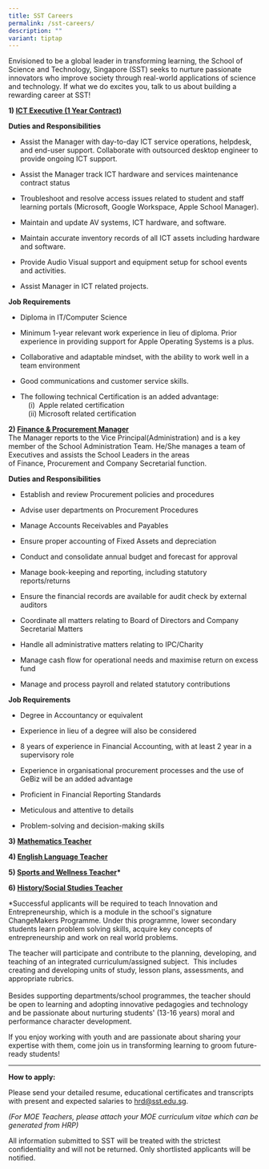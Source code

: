 ```yaml
---
title: SST Careers
permalink: /sst-careers/
description: ""
variant: tiptap
---
```

<p>Envisioned to be a global leader in transforming learning, the School
of Science and Technology, Singapore (SST) seeks to nurture passionate
innovators who improve society through real-world applications of science
and technology. If what we do excites you, talk to us about building a
rewarding career at SST!</p>
<p></p>
<p><strong>1) <u>ICT Executive (1 Year Contract)</u></strong>
</p>
<p><strong>Duties and Responsibilities</strong>
</p>
<ul data-tight="true" class="tight">
<li>
<p>Assist the Manager with day-to-day ICT service operations, helpdesk, and
end-user support. Collaborate with outsourced desktop engineer to provide
ongoing ICT support.</p>
</li>
<li>
<p>Assist the Manager track ICT hardware and services maintenance contract
status</p>
</li>
<li>
<p>Troubleshoot and resolve access issues related to student and staff learning
portals (Microsoft, Google Workspace, Apple School Manager).</p>
</li>
<li>
<p>Maintain and update AV systems, ICT hardware, and software.</p>
</li>
<li>
<p>Maintain accurate inventory records of all ICT assets including hardware
and software.</p>
</li>
<li>
<p>Provide Audio Visual support and equipment setup for school events and
activities.</p>
</li>
<li>
<p>Assist Manager in ICT related projects.</p>
</li>
</ul>
<p><strong>Job Requirements</strong>
</p>
<ul data-tight="true" class="tight">
<li>
<p>Diploma in IT/Computer Science</p>
</li>
<li>
<p>Minimum 1-year relevant work experience in lieu of diploma. Prior experience
in providing support for Apple Operating Systems is a plus.</p>
</li>
<li>
<p>Collaborative and adaptable mindset, with the ability to work well in
a team environment</p>
</li>
<li>
<p>Good communications and customer service skills.</p>
</li>
<li>
<p>The following technical Certification is an added advantage:
<br>&nbsp; &nbsp; (i) &nbsp;Apple related certification
<br>&nbsp; &nbsp; (ii) Microsoft related certification</p>
<p></p>
</li>
</ul>
<p><strong>2) <u>Finance&nbsp;&amp;&nbsp;Procurement&nbsp;Manager</u></strong>
<br>The&nbsp;Manager&nbsp;reports to the Vice Principal(Administration) and
is a key member of the School Administration Team. He/She manages a team
of Executives and assists the School Leaders in the areas of&nbsp;Finance,&nbsp;Procurement&nbsp;and
Company Secretarial function.</p>
<p><strong>Duties and Responsibilities</strong>
</p>
<ul data-tight="true" class="tight">
<li>
<p>Establish and review&nbsp;Procurement&nbsp;policies and procedures</p>
</li>
<li>
<p>Advise user departments on&nbsp;Procurement&nbsp;Procedures</p>
</li>
<li>
<p>Manage&nbsp;Accounts Receivables and Payables</p>
</li>
<li>
<p>Ensure proper accounting of Fixed Assets and depreciation</p>
</li>
<li>
<p>Conduct and consolidate annual budget and forecast for approval&nbsp;</p>
</li>
<li>
<p>Manage book-keeping and reporting, including statutory reports/returns&nbsp;</p>
</li>
<li>
<p>Ensure the financial records are available for audit check by external
auditors</p>
</li>
<li>
<p>Coordinate all matters relating to Board of Directors and Company Secretarial
Matters</p>
</li>
<li>
<p>Handle all administrative matters relating to IPC/Charity</p>
</li>
<li>
<p>Manage cash flow for operational needs and maximise return on excess fund&nbsp;</p>
</li>
<li>
<p>Manage and process payroll and related statutory contributions</p>
</li>
</ul>
<p><strong>Job Requirements</strong>
</p>
<ul data-tight="true" class="tight">
<li>
<p>Degree in Accountancy or equivalent</p>
</li>
<li>
<p>Experience in lieu of a degree will also be considered</p>
</li>
<li>
<p>8 years of experience in Financial Accounting, with at least 2 year in
a supervisory role</p>
</li>
<li>
<p>Experience in organisational procurement processes and the use of GeBiz
will be an added advantage</p>
</li>
<li>
<p>Proficient in Financial Reporting Standards</p>
</li>
<li>
<p>Meticulous and attentive to details</p>
</li>
<li>
<p>Problem-solving and decision-making skills</p>
</li>
</ul>
<p></p>
<p><strong>3) <u>Mathematics Teacher</u></strong>
</p>
<p><strong>4) <u>English Language Teacher</u></strong>
</p>
<p><strong>5) <u>Sports and Wellness Teacher</u>*</strong>
</p>
<p><strong>6) <u>History/Social Studies Teacher</u></strong>
</p>
<p></p>
<p>*Successful applicants will be required to teach Innovation and Entrepreneurship,
which is a module in the school's signature ChangeMakers Programme. Under
this programme, lower secondary students learn problem solving skills,
acquire key concepts of entrepreneurship and work on real world problems.</p>
<p>The teacher will participate and contribute to the planning, developing,
and teaching of an integrated curriculum/assigned subject.&nbsp; This includes
creating and developing units of study, lesson plans, assessments, and
appropriate rubrics.
<br>
<br>Besides supporting departments/school programmes, the teacher should be&nbsp;open
to learning and adopting innovative pedagogies and technology and be passionate
about nurturing students' (13-16 years)&nbsp;moral and performance character
development.
<br>
</p>
<p>If you enjoy working with youth and are passionate about sharing your
expertise with them, come join us in transforming learning to groom future-ready
students!</p>
<hr>
<p><strong>How to apply:</strong>
</p>
<p>Please send your detailed resume, educational certificates and transcripts
with present and expected salaries to&nbsp;<a href="mailto:hrd@sst.edu.sg" rel="noopener noreferrer nofollow" target="_blank">hrd@sst.edu.sg</a>.</p>
<p><em>(For MOE Teachers, please attach your MOE curriculum vitae which can be generated from HRP)</em>
</p>
<p>All information submitted to SST will be treated with the strictest confidentiality
and will not be returned. Only shortlisted applicants will be notified.</p>